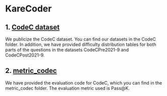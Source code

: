 # KareCoder
## 1. [CodeC dataset](https://github.com/hcode666/MSG/tree/main/CodeC)
We publicize the CodeC dataset. You can find our datasets in the CodeC folder. In addition, we have provided difficulty distribution tables for both parts of the questions in the datasets CodeCPre2021-9 and CodeCPost2021-9.
## 2. [metric_codec](https://github.com/hcode666/MSG/tree/main/metric_codec)
We have provided the evaluation code for CodeC, which you can find in the metric_codec folder. The evaluation metric used is Pass@K.

